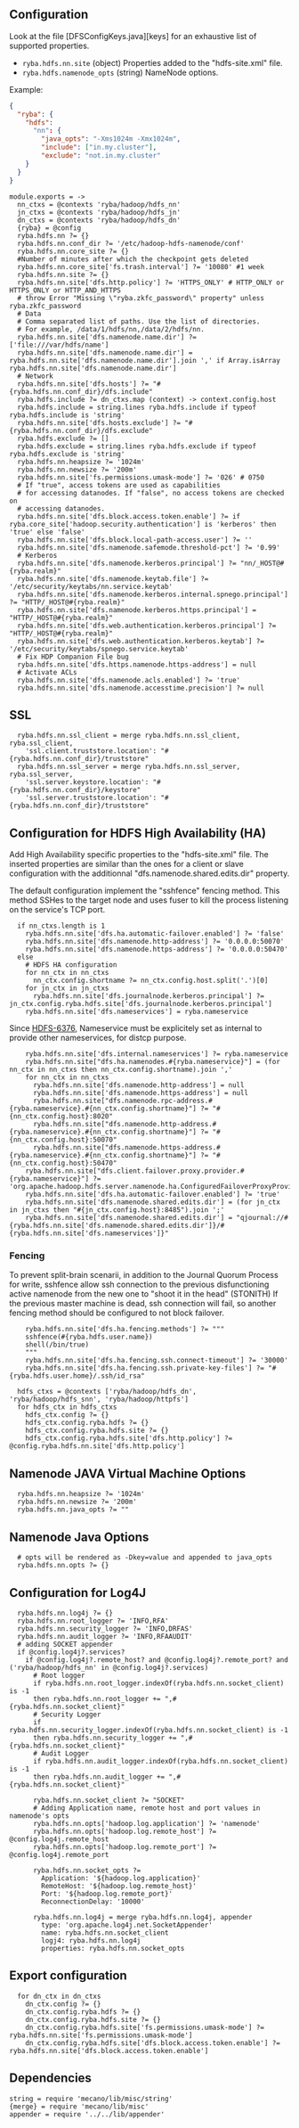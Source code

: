 
## Configuration

Look at the file [DFSConfigKeys.java][keys] for an exhaustive list of supported
properties.

*   `ryba.hdfs.nn.site` (object)
    Properties added to the "hdfs-site.xml" file.
*   `ryba.hdfs.namenode_opts` (string)
    NameNode options.

Example:

```json
{
  "ryba": {
    "hdfs": 
      "nn": {
        "java_opts": "-Xms1024m -Xmx1024m",
        "include": ["in.my.cluster"],
        "exclude": "not.in.my.cluster"
    }
  }
}
```

    module.exports = ->
      nn_ctxs = @contexts 'ryba/hadoop/hdfs_nn'
      jn_ctxs = @contexts 'ryba/hadoop/hdfs_jn'
      dn_ctxs = @contexts 'ryba/hadoop/hdfs_dn'
      {ryba} = @config
      ryba.hdfs.nn ?= {}
      ryba.hdfs.nn.conf_dir ?= '/etc/hadoop-hdfs-namenode/conf'
      ryba.hdfs.nn.core_site ?= {}
      #Number of minutes after which the checkpoint gets deleted
      ryba.hdfs.nn.core_site['fs.trash.interval'] ?= '10080' #1 week
      ryba.hdfs.nn.site ?= {}
      ryba.hdfs.nn.site['dfs.http.policy'] ?= 'HTTPS_ONLY' # HTTP_ONLY or HTTPS_ONLY or HTTP_AND_HTTPS
      # throw Error "Missing \"ryba.zkfc_password\" property" unless ryba.zkfc_password
      # Data
      # Comma separated list of paths. Use the list of directories.
      # For example, /data/1/hdfs/nn,/data/2/hdfs/nn.
      ryba.hdfs.nn.site['dfs.namenode.name.dir'] ?= ['file:///var/hdfs/name']
      ryba.hdfs.nn.site['dfs.namenode.name.dir'] = ryba.hdfs.nn.site['dfs.namenode.name.dir'].join ',' if Array.isArray ryba.hdfs.nn.site['dfs.namenode.name.dir']
      # Network
      ryba.hdfs.nn.site['dfs.hosts'] ?= "#{ryba.hdfs.nn.conf_dir}/dfs.include"
      ryba.hdfs.include ?= dn_ctxs.map (context) -> context.config.host
      ryba.hdfs.include = string.lines ryba.hdfs.include if typeof ryba.hdfs.include is 'string'
      ryba.hdfs.nn.site['dfs.hosts.exclude'] ?= "#{ryba.hdfs.nn.conf_dir}/dfs.exclude"
      ryba.hdfs.exclude ?= []
      ryba.hdfs.exclude = string.lines ryba.hdfs.exclude if typeof ryba.hdfs.exclude is 'string'
      ryba.hdfs.nn.heapsize ?= '1024m'
      ryba.hdfs.nn.newsize ?= '200m'
      ryba.hdfs.nn.site['fs.permissions.umask-mode'] ?= '026' # 0750
      # If "true", access tokens are used as capabilities
      # for accessing datanodes. If "false", no access tokens are checked on
      # accessing datanodes.
      ryba.hdfs.nn.site['dfs.block.access.token.enable'] ?= if ryba.core_site['hadoop.security.authentication'] is 'kerberos' then 'true' else 'false'
      ryba.hdfs.nn.site['dfs.block.local-path-access.user'] ?= ''
      ryba.hdfs.nn.site['dfs.namenode.safemode.threshold-pct'] ?= '0.99'
      # Kerberos
      ryba.hdfs.nn.site['dfs.namenode.kerberos.principal'] ?= "nn/_HOST@#{ryba.realm}"
      ryba.hdfs.nn.site['dfs.namenode.keytab.file'] ?= '/etc/security/keytabs/nn.service.keytab'
      ryba.hdfs.nn.site['dfs.namenode.kerberos.internal.spnego.principal'] ?= "HTTP/_HOST@#{ryba.realm}"
      ryba.hdfs.nn.site['dfs.namenode.kerberos.https.principal'] = "HTTP/_HOST@#{ryba.realm}"
      ryba.hdfs.nn.site['dfs.web.authentication.kerberos.principal'] ?= "HTTP/_HOST@#{ryba.realm}"
      ryba.hdfs.nn.site['dfs.web.authentication.kerberos.keytab'] ?= '/etc/security/keytabs/spnego.service.keytab'
      # Fix HDP Companion File bug
      ryba.hdfs.nn.site['dfs.https.namenode.https-address'] = null
      # Activate ACLs
      ryba.hdfs.nn.site['dfs.namenode.acls.enabled'] ?= 'true'
      ryba.hdfs.nn.site['dfs.namenode.accesstime.precision'] ?= null

## SSL

      ryba.hdfs.nn.ssl_client = merge ryba.hdfs.nn.ssl_client, ryba.ssl_client,
        'ssl.client.truststore.location': "#{ryba.hdfs.nn.conf_dir}/truststore"
      ryba.hdfs.nn.ssl_server = merge ryba.hdfs.nn.ssl_server, ryba.ssl_server,
        'ssl.server.keystore.location': "#{ryba.hdfs.nn.conf_dir}/keystore"
        'ssl.server.truststore.location': "#{ryba.hdfs.nn.conf_dir}/truststore"

## Configuration for HDFS High Availability (HA)

Add High Availability specific properties to the "hdfs-site.xml" file. The
inserted properties are similar than the ones for a client or slave
configuration with the additionnal "dfs.namenode.shared.edits.dir" property.

The default configuration implement the "sshfence" fencing method. This method
SSHes to the target node and uses fuser to kill the process listening on the
service's TCP port.

      if nn_ctxs.length is 1
        ryba.hdfs.nn.site['dfs.ha.automatic-failover.enabled'] ?= 'false'
        ryba.hdfs.nn.site['dfs.namenode.http-address'] ?= '0.0.0.0:50070'
        ryba.hdfs.nn.site['dfs.namenode.https-address'] ?= '0.0.0.0:50470'
      else
        # HDFS HA configuration
        for nn_ctx in nn_ctxs
          nn_ctx.config.shortname ?= nn_ctx.config.host.split('.')[0]
        for jn_ctx in jn_ctxs
          ryba.hdfs.nn.site['dfs.journalnode.kerberos.principal'] ?= jn_ctx.config.ryba.hdfs.site['dfs.journalnode.kerberos.principal']
        ryba.hdfs.nn.site['dfs.nameservices'] = ryba.nameservice

Since [HDFS-6376](https://issues.apache.org/jira/browse/HDFS-6376), 
Nameservice must be explicitely set as internal to provide other nameservices, 
for distcp purpose.

        ryba.hdfs.nn.site['dfs.internal.nameservices'] ?= ryba.nameservice
        ryba.hdfs.nn.site["dfs.ha.namenodes.#{ryba.nameservice}"] = (for nn_ctx in nn_ctxs then nn_ctx.config.shortname).join ','
        for nn_ctx in nn_ctxs
          ryba.hdfs.nn.site['dfs.namenode.http-address'] = null
          ryba.hdfs.nn.site['dfs.namenode.https-address'] = null
          ryba.hdfs.nn.site["dfs.namenode.rpc-address.#{ryba.nameservice}.#{nn_ctx.config.shortname}"] ?= "#{nn_ctx.config.host}:8020"
          ryba.hdfs.nn.site["dfs.namenode.http-address.#{ryba.nameservice}.#{nn_ctx.config.shortname}"] ?= "#{nn_ctx.config.host}:50070"
          ryba.hdfs.nn.site["dfs.namenode.https-address.#{ryba.nameservice}.#{nn_ctx.config.shortname}"] ?= "#{nn_ctx.config.host}:50470"
        ryba.hdfs.nn.site["dfs.client.failover.proxy.provider.#{ryba.nameservice}"] ?= 'org.apache.hadoop.hdfs.server.namenode.ha.ConfiguredFailoverProxyProvider'
        ryba.hdfs.nn.site['dfs.ha.automatic-failover.enabled'] ?= 'true'
        ryba.hdfs.nn.site['dfs.namenode.shared.edits.dir'] = (for jn_ctx in jn_ctxs then "#{jn_ctx.config.host}:8485").join ';'
        ryba.hdfs.nn.site['dfs.namenode.shared.edits.dir'] = "qjournal://#{ryba.hdfs.nn.site['dfs.namenode.shared.edits.dir']}/#{ryba.hdfs.nn.site['dfs.nameservices']}"

### Fencing

To prevent split-brain scenarii, in addition to the Journal Quorum Process for
write, sshfence allow ssh connection to the previous disfunctioning active
namenode from the new one to "shoot it in the head" (STONITH)
If the previous master machine is dead, ssh connection will fail, so another
fencing method should be configured to not block failover.

        ryba.hdfs.nn.site['dfs.ha.fencing.methods'] ?= """
        sshfence(#{ryba.hdfs.user.name})
        shell(/bin/true)
        """
        ryba.hdfs.nn.site['dfs.ha.fencing.ssh.connect-timeout'] ?= '30000'
        ryba.hdfs.nn.site['dfs.ha.fencing.ssh.private-key-files'] ?= "#{ryba.hdfs.user.home}/.ssh/id_rsa"

      hdfs_ctxs = @contexts ['ryba/hadoop/hdfs_dn', 'ryba/hadoop/hdfs_snn', 'ryba/hadoop/httpfs']
      for hdfs_ctx in hdfs_ctxs
        hdfs_ctx.config ?= {}
        hdfs_ctx.config.ryba.hdfs ?= {}
        hdfs_ctx.config.ryba.hdfs.site ?= {}
        hdfs_ctx.config.ryba.hdfs.site['dfs.http.policy'] ?= @config.ryba.hdfs.nn.site['dfs.http.policy']

## Namenode JAVA Virtual Machine Options

      ryba.hdfs.nn.heapsize ?= '1024m'
      ryba.hdfs.nn.newsize ?= '200m'
      ryba.hdfs.nn.java_opts ?= ""

## Namenode Java Options

      # opts will be rendered as -Dkey=value and appended to java_opts
      ryba.hdfs.nn.opts ?= {}

## Configuration for Log4J

      ryba.hdfs.nn.log4j ?= {}
      ryba.hdfs.nn.root_logger ?= 'INFO,RFA'
      ryba.hdfs.nn.security_logger ?= 'INFO,DRFAS'
      ryba.hdfs.nn.audit_logger ?= 'INFO,RFAAUDIT'
      # adding SOCKET appender
      if @config.log4j?.services?
        if @config.log4j?.remote_host? and @config.log4j?.remote_port? and ('ryba/hadoop/hdfs_nn' in @config.log4j?.services)
          # Root logger
          if ryba.hdfs.nn.root_logger.indexOf(ryba.hdfs.nn.socket_client) is -1
          then ryba.hdfs.nn.root_logger += ",#{ryba.hdfs.nn.socket_client}"
          # Security Logger
          if ryba.hdfs.nn.security_logger.indexOf(ryba.hdfs.nn.socket_client) is -1
          then ryba.hdfs.nn.security_logger += ",#{ryba.hdfs.nn.socket_client}"
          # Audit Logger
          if ryba.hdfs.nn.audit_logger.indexOf(ryba.hdfs.nn.socket_client) is -1
          then ryba.hdfs.nn.audit_logger += ",#{ryba.hdfs.nn.socket_client}"

          ryba.hdfs.nn.socket_client ?= "SOCKET"
          # Adding Application name, remote host and port values in namenode's opts
          ryba.hdfs.nn.opts['hadoop.log.application'] ?= 'namenode'
          ryba.hdfs.nn.opts['hadoop.log.remote_host'] ?= @config.log4j.remote_host
          ryba.hdfs.nn.opts['hadoop.log.remote_port'] ?= @config.log4j.remote_port

          ryba.hdfs.nn.socket_opts ?=
            Application: '${hadoop.log.application}'
            RemoteHost: '${hadoop.log.remote_host}'
            Port: '${hadoop.log.remote_port}'
            ReconnectionDelay: '10000'

          ryba.hdfs.nn.log4j = merge ryba.hdfs.nn.log4j, appender
            type: 'org.apache.log4j.net.SocketAppender'
            name: ryba.hdfs.nn.socket_client
            logj4: ryba.hdfs.nn.log4j
            properties: ryba.hdfs.nn.socket_opts

## Export configuration

      for dn_ctx in dn_ctxs
        dn_ctx.config ?= {}
        dn_ctx.config.ryba.hdfs ?= {}
        dn_ctx.config.ryba.hdfs.site ?= {}
        dn_ctx.config.ryba.hdfs.site['fs.permissions.umask-mode'] ?= ryba.hdfs.nn.site['fs.permissions.umask-mode']
        dn_ctx.config.ryba.hdfs.site['dfs.block.access.token.enable'] ?= ryba.hdfs.nn.site['dfs.block.access.token.enable']

## Dependencies

    string = require 'mecano/lib/misc/string'
    {merge} = require 'mecano/lib/misc'
    appender = require '../../lib/appender'
